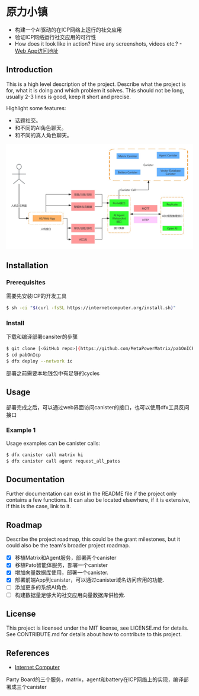 # 原力小镇
- 构建一个AI驱动的在ICP网络上运行的社交应用
- 验证ICP网络运行社交应用的可行性
- How does it look like in action? Have any screenshots, videos etc.?
-[ Web App访问地址](https://tsoel-7yaaa-aaaai-alcva-cai.icp0.io/)

## Introduction
This is a high level description of the project. Describe what the project is for, what it is doing and which problem it solves. This should not be long, usually 2-3 lines is good, keep it short and precise.

Highlight some features:
- 话题社交。
- 和不同的AI角色聊天。
- 和不同的真人角色聊天。
 
![架构图](https://github.com/MetaPowerMatrix/pabOnICP/blob/master/MetaPowerICP%E6%9E%B6%E6%9E%84%E5%9B%BE.jpg)

## Installation

### Prerequisites
需要先安装ICP的开发工具

```bash
$ sh -ci "$(curl -fsSL https://internetcomputer.org/install.sh)"
```

### Install
下载和编译部署cansiter的步骤

```bash
$ git clone [<GitHub repo>](https://github.com/MetaPowerMatrix/pabOnICP)
$ cd pabOnIcp
$ dfx deploy --network ic
```
部署之前需要本地钱包中有足够的cycles

## Usage
部署完成之后，可以通过web界面访问canister的接口，也可以使用dfx工具反问接口

### Example 1
Usage examples can be canister calls:

```bash
$ dfx canister call matrix hi
$ dfx canister call agent request_all_patos
```

## Documentation
Further documentation can exist in the README file if the project only contains a few functions. It can also be located elsewhere, if it is extensive, if this is the case, link to it.  

## Roadmap
Describe the project roadmap, this could be the grant milestones, but it could also be the team's broader project roadmap.

- [x] 移植Matrix和Agent服务，部署两个canister
- [x] 移植Pato智能体服务，部署一个canister 
- [x] 增加向量数据库使用，部署一个canister. 
- [x] 部署前端App到canister，可以通过canister域名访问应用的功能.
- [ ] 添加更多的系统AI角色.
- [ ] 构建数据量足够大的社交应用向量数据库供检索.

## License
This project is licensed under the MIT license, see LICENSE.md for details. See CONTRIBUTE.md for details about how to contribute to this project. 


## References
- [Internet Computer](https://internetcomputer.org)




Party Board的三个服务，matrix，agent和battery在ICP网络上的实现，编译部署成三个canister
